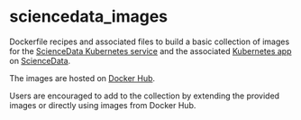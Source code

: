 # sciencedata_images

Dockerfile recipes and associated files to build a basic collection of images for the [ScienceData Kubernetes service](https://github.com/deic-dk/sciencedata_kubernetes) and the associated [Kubernetes app](https://github.com/deic-dk/user_pods) on [ScienceData](https://sciencedata.dk/).

The images are hosted on [Docker Hub](https://hub.docker.com/u/sciencedata).

Users are encouraged to add to the collection by extending the provided images or directly using images from Docker Hub.

